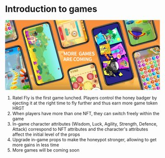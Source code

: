 # Introduction to games

![](<.gitbook/assets/image (2) (1).png>)

1. Ratel Fly is the first game lunched. Players control the honey badger by ejecting it at the right time to fly further and thus earn more game token HRGT
2. When players have more than one NFT, they can switch freely within the game
3. In-game character attributes (Wisdom, Luck, Agility, Strength, Defence, Attack) correspond to NFT attributes and the character's attributes affect the initial level of the props
4. Upgrade in-game props to make the honeypot stronger, allowing to get more gains in less time
5. More games will be coming soon
